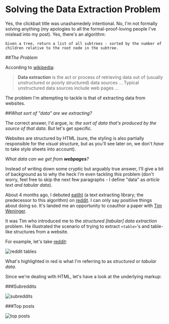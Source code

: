 Solving the Data Extraction Problem
===

Yes, the clickbait title was unashamedely intentional. No, I'm not formally
solving anything (my apologies to all the formal-proof-loving people
I've mislead into my post). Yes, there's an algorithm:

    Given a tree, return a list of all subtrees - sorted by the number of 
	children relative to the root node in the subtree.

##*The Problem*

According to [wikipedia](http://en.wikipedia.org/wiki/Data_extraction): 

> **Data extraction** is the act or process of retrieving data out of 
(usually unstructured or poorly structured) data sources ... Typical 
unstructured data sources include web pages ...

The problem I'm attempting to tackle is that of extracting data from 
websites. 

##*What sort of "data" are we extracting?*

The correct answer, I'd argue, is: *the sort of data that's produced by 
the source of that data*. But let's get specific. 

Websites are structured by HTML (sure, the styling is also partially 
responsible for the *visual* structure, but as you'll see later on, 
we don't *have* to take style sheets into account).

*What data can we get from __webpages__?*

Instead of writing down some cryptic but arguably true answer, I'll give
a bit of background as to why the heck I'm even tackling this problem
(don't worry, feel free to skip the next few paragraphs - I define
"data" as *article text and tabular data*).

About 4 months ago, I debuted [eatiht](https://github.com/rodricios/eatiht) 
(a text extracting library; the predecessor to this algorithm) on [reddit](http://www.reddit.com/r/compsci/comments/2ppyot/just_made_what_i_consider_my_first_algorithm_it/).
I can only say positiive things about doing so. It's landed me an opportunity
to coauthor a paper with [Tim Weninger](http://www3.nd.edu/~tweninge/). 

It was Tim who introduced me to the *structured [tabular] data extraction* problem. 
He illustrated the scenario of trying to extract ``<table>``'s and table-like 
structures from a website. 

For example, let's take [reddit](http://www.reddit.com):

![reddit tables](http://i.imgur.com/OsA7Iiyh.png)

What's highlighted in red is what I'm referring to as *structured* or *tabular data*. 

Since we're dealing with HTML, let's have a look at the underlying markup: 

###Subreddits

![subreddits](http://i.imgur.com/d3cFlB8l.png)

###Top posts

![top posts](http://i.imgur.com/78rNdf4l.png)

